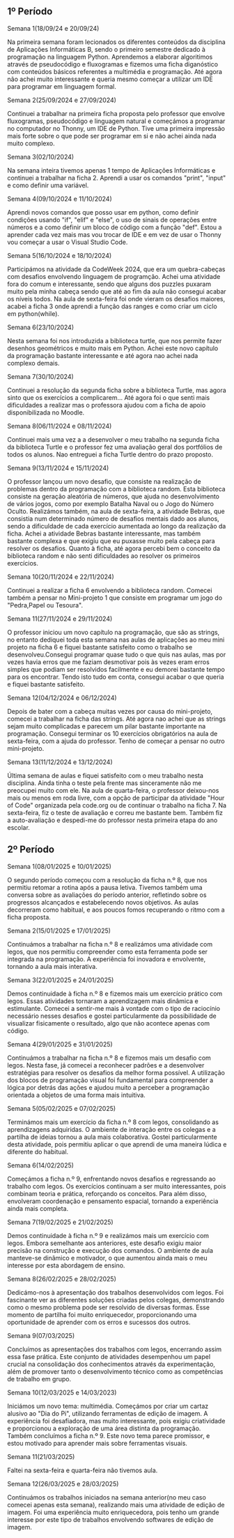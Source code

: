 
1º Período
----------------------------------------------------------------------------

Semana 1(18/09/24 e 20/09/24)

Na primeira semana foram lecionados os diferentes conteúdos da disciplina de Aplicações Informáticas B, sendo o primeiro semestre 
dedicado à programação na linguagem Python. Aprendemos a elaborar algoritimos através de pseudocódigo e fluxogramas e fizemos uma
ficha diganóstico com conteúdos básicos referentes a multimédia e programação. Até agora não achei muito interessante e queria mesmo 
começar a utilizar um IDE para programar em linguagem formal.

Semana 2(25/09/2024 e 27/09/2024)

Continuei a trabalhar na primeira ficha proposta pelo professor que envolve fluxogramas, pseudocódigo e linguagem natural e começámos
a programar no computador no Thonny, um IDE de Python. Tive uma primeira impressão mais forte sobre o que pode ser programar em si e não
achei ainda nada muito complexo.

Semana 3(02/10/2024)

Na semana inteira tivemos apenas 1 tempo de Aplicações Informáticas e continuei a trabalhar na ficha 2. Aprendi a usar os comandos "print",
"input" e como definir uma variável.

Semana 4(09/10/2024 e 11/10/2024)

Aprendi novos comandos que posso usar em python, como definir condições usando "if", "elif" e "else", o uso de sinais de operações entre
números e a como definir um bloco de código com a função "def". Estou a aprender cada vez mais mas vou trocar de IDE e em vez de usar o Thonny vou começar a usar o Visual Studio Code.

Semana 5(16/10/2024 e 18/10/2024)

Participámos na atividade da CodeWeek 2024, que era um quebra-cabeças com desafios envolvendo linguagem de programção. Achei uma atividade fora do
comum e interessante, sendo que alguns dos puzzles puxaram muito pela minha cabeça sendo que até ao fim da aula não consegui acabar
os níveis todos. Na aula de sexta-feira foi onde vieram os desafios maiores, acabei a ficha 3 onde aprendi a função das ranges e como criar um ciclo
em python(while).

Semana 6(23/10/2024)

Nesta semana foi nos introduzida a biblioteca turtle, que nos permite fazer desenhos geométricos e muito mais em Python. Achei este novo capítulo da programação
bastante interessante e até agora nao achei nada complexo demais.

Semana 7(30/10/2024)

Continuei a resolução da segunda ficha sobre a biblioteca Turtle, mas agora sinto que os exercícios a complicarem... Até agora foi o que senti mais dificuldades
a realizar mas o professora ajudou com a ficha de apoio disponibilizada no Moodle.

Semana 8(06/11/2024 e 08/11/2024)

Continuei mais uma vez a a desenvolver o meu trabalho na segunda ficha da biblioteca Turtle e o professor fez uma avaliação geral dos portfólios de todos os alunos.
Nao entreguei a ficha Turtle dentro do prazo proposto.

Semana 9(13/11/2024 e 15/11/2024)

O professor lançou um novo desafio, que consiste na realização de problemas dentro da programação com a biblioteca random. Esta biblioteca consiste na geração aleatória de
números, que ajuda no desenvolvimento de vários jogos, como por exemplo Batalha Naval ou o Jogo do Número Oculto. Realizámos também, na aula de sexta-feira, a atividade 
Bebras, que consistia num determinado número de desafios mentais dado aos alunos, sendo a dificuldade de cada exercício aumentada ao longo da realização da ficha. Achei a 
atividade Bebras bastante interessante, mas também bastante complexa e que exigiu que eu puxasse muito pela cabeça para resolver os desafios. Quanto à ficha, até agora percebi
bem o conceito da biblioteca random e não senti dificuldades ao resolver os primeiros exercícios.

Semana 10(20/11/2024 e 22/11/2024)

Continuei a realizar a ficha 6 envolvendo a biblioteca random. Comecei também a pensar no Mini-projeto 1 que consiste em programar um jogo do "Pedra,Papel ou Tesoura".

Semana 11(27/11/2024 e 29/11/2024)

O professor iniciou um novo capítulo na programação, que são as strings, no entanto dediquei toda esta semana nas aulas de aplicações ao meu mini projeto na ficha 6
e fiquei bastante satisfeito como o trabalho se desenvolveu.Consegui programar quase tudo o que quis nas aulas, mas por vezes havia erros que me faziam desmotivar pois às vezes eram erros simples que podiam ser resolvidos facilmente e eu demorei bastante tempo para os encontrar. Tendo isto tudo em conta, consegui acabar o que queria e fiquei bastante satisfeito.

Semana 12(04/12/2024 e 06/12/2024)

Depois de bater com a cabeça muitas vezes por causa do mini-projeto, comecei a trabalhar na ficha das strings. Até agora nao achei que as strings sejam muito complicadas e parecem um pilar 
bastante importante na programação. Consegui terminar os 10 exercícios obrigatórios na aula de sexta-feira, com a ajuda do professor. Tenho de começar a pensar no outro mini-projeto.
 
Semana 13(11/12/2024 e 13/12/2024)

Última semana de aulas e fiquei satisfeito com o meu trabalho nesta disciplina. Ainda tinha o teste pela frente mas sinceramente não me preocupei muito com ele. Na aula de quarta-feira, o professor deixou-nos mais ou menos em roda livre, com a opção de participar da atividade "Hour of Code" organizada pela code.org ou de continuar o trabalho na ficha 7. Na sexta-feira, fiz o teste de avaliação e correu me bastante bem. Também fiz a auto-avaliação e despedi-me do professor nesta primeira etapa do ano escolar.



2º Período
----------------------------------------------------------------------------

Semana 1(08/01/2025 e 10/01/2025)

O segundo período começou com a resolução da ficha n.º 8, que nos permitiu retomar a rotina após a pausa letiva. Tivemos também uma conversa sobre as avaliações do período anterior, refletindo sobre os progressos alcançados e estabelecendo novos objetivos. As aulas decorreram como habitual, e aos poucos fomos recuperando o ritmo com a ficha proposta.

Semana 2(15/01/2025 e 17/01/2025)

Continuámos a trabalhar na ficha n.º 8 e realizámos uma atividade com legos, que nos permitiu compreender como esta ferramenta pode ser integrada na programação. A experiência foi inovadora e envolvente, tornando a aula mais interativa.

Semana 3(22/01/2025 e 24/01/2025)

Demos continuidade à ficha n.º 8 e fizemos mais um exercício prático com legos. Essas atividades tornaram a aprendizagem mais dinâmica e estimulante. Comecei a sentir-me mais à vontade com o tipo de raciocínio necessário nesses desafios e gostei particularmente da possibilidade de visualizar fisicamente o resultado, algo que não acontece apenas com código.

Semana 4(29/01/2025 e 31/01/2025)

Continuámos a trabalhar na ficha n.º 8 e fizemos mais um desafio com legos. Nesta fase, já comecei a reconhecer padrões e a desenvolver estratégias para resolver os desafios da melhor forma possível. A utilização dos blocos de programação visual foi fundamental para compreender a lógica por detrás das ações e ajudou muito a perceber a programação orientada a objetos de uma forma mais intuitiva.

Semana 5(05/02/2025 e 07/02/2025)

Terminámos mais um exercício da ficha n.º 8 com legos, consolidando as aprendizagens adquiridas. O ambiente de interação entre os colegas e a partilha de ideias tornou a aula mais colaborativa. Gostei particularmente desta atividade, pois permitiu aplicar o que aprendi de uma maneira lúdica e diferente do habitual.

Semana 6(14/02/2025)

Começámos a ficha n.º 9, enfrentando novos desafios e regressando ao trabalho com legos. Os exercícios continuam a ser muito interessantes, pois combinam teoria e prática, reforçando os conceitos. Para além disso, envolveram coordenação e pensamento espacial, tornando a experiência ainda mais completa.

Semana 7(19/02/2025 e 21/02/2025)

Demos continuidade à ficha n.º 9 e realizámos mais um exercício com legos. Embora semelhante aos anteriores, este desafio exigiu maior precisão na construção e execução dos comandos. O ambiente de aula manteve-se dinâmico e motivador, o que aumentou ainda mais o meu interesse por esta abordagem de ensino.

Semana 8(26/02/2025 e 28/02/2025)

Dedicámo-nos à apresentação dos trabalhos desenvolvidos com legos. Foi fascinante ver as diferentes soluções criadas pelos colegas, demonstrando como o mesmo problema pode ser resolvido de diversas formas. Esse momento de partilha foi muito enriquecedor, proporcionando uma oportunidade de aprender com os erros e sucessos dos outros.

Semana 9(07/03/2025)

Concluímos as apresentações dos trabalhos com legos, encerrando assim essa fase prática. Este conjunto de atividades desempenhou um papel crucial na consolidação dos conhecimentos através da experimentação, além de promover tanto o desenvolvimento técnico como as competências de trabalho em grupo.

Semana 10(12/03/2025 e 14/03/2023)

Iniciámos um novo tema: multimédia. Começámos por criar um cartaz alusivo ao "Dia do Pi", utilizando ferramentas de edição de imagem. A experiência foi desafiadora, mas muito interessante, pois exigiu criatividade e proporcionou a exploração de uma área distinta da programação. Também concluímos a ficha n.º 9. Este novo tema parece promissor, e estou motivado para aprender mais sobre ferramentas visuais.

Semana 11(21/03/2025)

Faltei na sexta-feira e quarta-feira não tivemos aula.

Semana 12(26/03/2025 e 28/03/2025)

Continuámos os trabalhos iniciados na semana anterior(no meu caso comecei apenas esta semana), realizando mais uma atividade de edição de imagem. Foi uma experiência muito enriquecedora, pois tenho um grande interesse por este tipo de trabalhos envolvendo softwares de edição de imagem.


